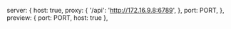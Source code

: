server: {
host: true,
proxy: {
'/api': 'http://172.16.9.8:6789',
},
port: PORT,
},
preview: { port: PORT, host: true },

